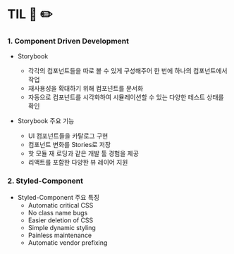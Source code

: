 # TIL 📖 ✏️
     

 ### 1. Component Driven Development
 
  - Storybook
    * 각각의 컴포넌트들을 따로 볼 수 있게 구성해주어 한 번에 하나의 컴포넌트에서 작업
    *  재사용성을 확대하기 위해 컴포넌트를 문서화
    *  자동으로 컴포넌트를 시각화하여 시뮬레이션할 수 있는 다양한 테스트 상태를 확인

  - Storybook 주요 기능
    *  UI 컴포넌트들을 카탈로그 구현
    *  컴포넌트 변화를 Stories로 저장
    *  핫 모듈 재 로딩과 같은 개발 툴 경험을 제공
    *  리액트를 포함한 다양한 뷰 레이어 지원

 ### 2. Styled-Component
 
  - Styled-Component 주요 특징
    * Automatic critical CSS
    * No class name bugs
    * Easier deletion of CSS
    * Simple dynamic styling
    * Painless maintenance
    * Automatic vendor prefixing
